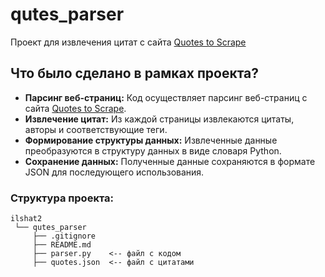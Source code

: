 # qutes_parser
Проект для извлечения цитат с сайта [Quotes to Scrape](https://quotes.toscrape.com/)

## Что было сделано в рамках проекта?

- **Парсинг веб-страниц:** Код осуществляет парсинг веб-страниц с сайта [Quotes to Scrape](https://quotes.toscrape.com/).
- **Извлечение цитат:** Из каждой страницы извлекаются цитаты, авторы и соответствующие теги.
- **Формирование структуры данных:** Извлеченные данные преобразуются в структуру данных в виде словаря Python.
- **Сохранение данных:** Полученные данные сохраняются в формате JSON для последующего использования.



### Структура проекта:
```
ilshat2
 └── qutes_parser
     ├── .gitignore
     ├── README.md
     ├── parser.py    <-- файл с кодом
     ├── quotes.json  <-- файл с цитатами
